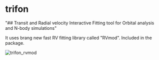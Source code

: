 # trifon
"## Transit and Radial velocity Interactive Fitting tool for Orbital analysis and N-body simulations"

It uses brang new fast RV fitting library called "RVmod". Included in the package.

![trifon_rvmod](https://user-images.githubusercontent.com/44244057/47589870-ccc4a400-d96a-11e8-8de0-3ea3ceed1a37.jpg)

